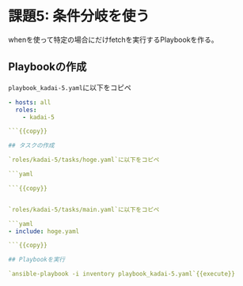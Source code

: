 # 課題5: 条件分岐を使う

whenを使って特定の場合にだけfetchを実行するPlaybookを作る。

## Playbookの作成

`playbook_kadai-5.yaml`に以下をコピペ

```yaml
- hosts: all
  roles:
    - kadai-5

```{{copy}}

## タスクの作成

`roles/kadai-5/tasks/hoge.yaml`に以下をコピペ

```yaml

```{{copy}}


`roles/kadai-5/tasks/main.yaml`に以下をコピペ

```yaml
- include: hoge.yaml

```{{copy}}

## Playbookを実行

`ansible-playbook -i inventory playbook_kadai-5.yaml`{{execute}}
